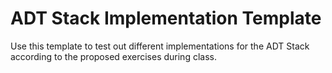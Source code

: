 # ADT Stack Implementation Template

Use this template to test out different implementations for the ADT Stack according to the proposed exercises during class.